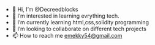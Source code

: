 - 👋 Hi, I’m @Decreedblocks
- 👀 I’m interested in learning evrything tech.
- 🌱 I’m currently learning html,css,solidity programming
- 💞️ I’m looking to collaborate on different tech projects
- 📫 How to reach me emekky54@gmail.com

<!---
Decreedblocks/Decreedblocks is a ✨ special ✨ repository because its `README.md` (this file) appears on your GitHub profile.
You can click the Preview link to take a look at your changes.
--->
